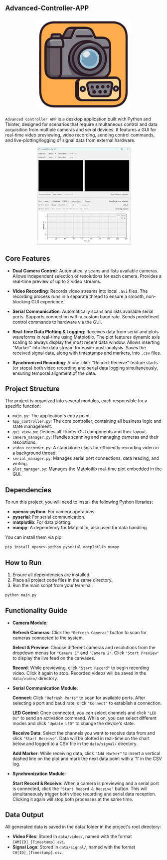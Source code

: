 ## Advanced-Controller-APP

<p align="center">
  <img src="assets/appicon.png" alt="app icon" width="300" />
</p>

`Advanced Controller APP` is a desktop application built with Python and Tkinter, designed for scenarios that require simultaneous control and data acquisition from multiple cameras and serial devices. It features a GUI for real-time video previewing, video recording, sending control commands, and live-plotting/logging of signal data from external hardware.

<p align="center">
  <img src="assets/appview.png" alt="app view" width="300" />
</p>

## Core Features

- **Dual Camera Control**:
  Automatically scans and lists available cameras.
  Allows independent selection of resolutions for each camera.
  Provides a real-time preview of up to 2 video streams.

- **Video Recording**:
  Records video streams into local `.avi` files.
  The recording process runs in a separate thread to ensure a smooth, non-blocking GUI experience.

- **Serial Communication**:
  Automatically scans and lists available serial ports.
  Supports connection with a custom baud rate.
  Sends predefined control commands to hardware via the GUI.

- **Real-time Data Plotting & Logging**:
  Receives data from serial and plots waveforms in real-time using Matplotlib.
  The plot features dynamic axis scaling to always display the most recent data window.
  Allows inserting "Marker" into the data stream for easier post-analysis.
  Saves the received signal data, along with timestamps and markers, into `.csv` files.

- **Synchronized Recording**:
  A one-click "Record-Receive" feature starts (or stops) both video recording and serial data logging simultaneously, ensuring temporal alignment of the data.

## Project Structure

The project is organized into several modules, each responsible for a specific function:

- `main.py`: The application's entry point.
- `app_controller.py`: The core controller, containing all business logic and state management.
- `gui_view.py`: Defines all Tkinter GUI components and their layout.
- `camera_manager.py`: Handles scanning and managing cameras and their resolutions.
- `video_recorder.py`: A standalone class for efficiently recording video in a background thread.
- `serial_manager.py`: Manages serial port connections, data reading, and writing.
- `plot_manager.py`: Manages the Matplotlib real-time plot embedded in the GUI.

## Dependencies

To run this project, you will need to install the following Python libraries:

- **opencv-python**: For camera operations.
- **pyserial**: For serial communication.
- **matplotlib**: For data plotting.
- **numpy**: A dependency for Matplotlib, also used for data handling.

You can install them via pip:
```bash
pip install opencv-python pyserial matplotlib numpy
```

## How to Run

1. Ensure all dependencies are installed.
2. Place all project code files in the same directory.
3. Run the main script from your terminal:
```bash
python main.py
```

## Functionality Guide

- **Camera Module**:

  **Refresh Cameras**: Click the `"Refresh Cameras"` button to scan for cameras connected to the system.

  **Select & Preview**: Choose different cameras and resolutions from the dropdown menus for `"Camera 1"` and `"Camera 2"`. Click `"Start Preview"` to display the live feed on the canvases.

  **Record**: While previewing, click `"Start Record"` to begin recording video. Click it again to stop. Recorded videos will be saved in the `data/video/` directory.

- **Serial Communication Module**:

  **Connect**: Click `"Refresh Ports"` to scan for available ports. After selecting a port and baud rate, click `"Connect"` to establish a connection.

  **LED Control**: Once connected, you can select channels and click `"LED On"` to send an activation command. While on, you can select different modes and click `"Update LED"` to change the device's state.

  **Receive Data**: Select the channels you want to receive data from and click `"Start Receive"`. Data will be plotted in real-time on the chart below and logged to a CSV file in the `data/signal/` directory.

  **Add Marker**: While receiving data, click `"Add Marker"` to insert a vertical dashed line on the plot and mark the next data point with a '1' in the CSV log.

- **Synchronization Module**:

  **Start Record & Receive**: When a camera is previewing and a serial port is connected, click the `"Start Record & Receive"` button. This will simultaneously trigger both video recording and serial data reception. Clicking it again will stop both processes at the same time.

## Data Output

All generated data is saved in the data/ folder in the project's root directory:

- **Video Files**: Stored in `data/video/`, named with the format `CAM[ID]_[Timestamp].avi`.
- **Signal Logs**: Stored in `data/signal/`, named with the format `CH[ID]_[Timestamp].csv`.
